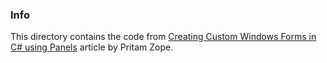 ### Info




This directory contains the code from 
[Creating Custom Windows Forms in C# using Panels](https://www.codeproject.com/Articles/1068043/Creating-Custom-Windows-Forms-in-Csharp-using-Pane) article by Pritam Zope.
